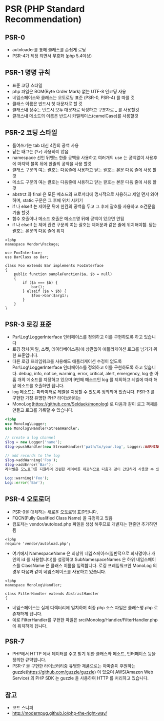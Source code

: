 # PSR (PHP Standard Recommendation)

## PSR-0
- autoloader를 통해 클래스를 손쉽게 로딩 
- PSR-4가 제정 되면서 무효화 (php 5.4이상)

## PSR-1 명명 규칙 
- 표준 코딩 스타일 
- php 파일은 BOM(Byte Order Mark) 없는 UTF-8 인코딩 사용
- 네임스페이스와 클래스는 오토로딩 표준 (PSR-0, PSR-4) 를 따를 것 
- 클래스 이름은 반드시 첫 대문자로 할 것
- 클래스내 상수는 반드시 모두 대문자로 작성하고 구분자로 _ 를 사용할것 
- 클래스내 메소드의 이름은 반드시 카멜케이스(camelCase)를 사용할것

## PSR-2 코딩 스타일 
- 들여쓰기는 tab 대신 4칸의 공백 사용
- 닫는 태그는 (?>) 사용하지 않음
- namespace 선언 뒤엔느 한줄 공백을 사용하고 여러개의 use 는 공백없이 사용후에 마지막 블록 뒤에 한줄의 공백을 사용 할것 
- 클래스 구문의 여는 괄호는 다음줄에 사용하고 닫는 괄호는 본문 다음 줄에 사용 할것
- 메소드 구문의 여는 괄호는 다음줄에 사용하고 닫는 괄호는 본문 다음 줄에 사용 할 것 
- abstrct 와 final 은 모든 메소드와 프로퍼티에 명시적으로 사용하고 제일 먼저 와야 하며, static 구문은 그 후에 위치 시키기 
- if 나 elseif 는 제어문 뒤에 한칸의 공백을 두고 그 후에 괄호를 사용하고 조건문을 기술 할것.
- 함수 호출이나 메소드 호출은 메소드명 뒤에 공백이 있으면 안됨
- if 나 elseif 는 제어 관련 구문의 여는 괄호는 제어문과 같은 줄에 위치해야함. 닫는 괄호는 본문의 다음 줄에 위치 
```
<?php
namespace Vendor\Package;
  
use FooInterface;
use BarClass as Bar;
  
class Foo extends Bar implements FooInterface
{
    public function sampleFunction($a, $b = null)
    {
        if ($a === $b) {
            bar();
        } elseif ($a > $b) {
            $foo->bar($arg1);
        }
    }
}
```

## PSR-3 로깅 표준
- Psr\Log\LoggerInterface 인터페이스를 정의하고 이를 구현하도록 하고 있습니다
- 로깅 장치(파일, 소켓, 데이타베이스등)에 상관없이 애플리케이션 로그를 남기기 위한 표준입니다. 
- 다른 로깅 프레임워크를 사용해도 애플리케이션 수정이 없도록 Psr\Log\LoggerInterface 인터페이스를 정의하고 이를 구현하도록 하고 있습니다. debug, info, notice, warning, error, critical, alert, emergency, log 총 아홉 개의 메소드를 지정하고 있으며 9번째 메소드인 log 를 제외하고 레벨에 따라 해당 메소드를 호출하면 됩니다.
- log 메소드는 파라미터로 레벨을 지정할 수 있도록 정의되어 있습니다. PSR-3 를 구현한 가장 유명한 PHP 라이브러리는 
- MonoLog(https://github.com/Seldaek/monolog) 로 다음과 같이 로그 객체를 만들고 로그를 기록할 수 있습니다.
```php
<?php
use Monolog\Logger;
use Monolog\Handler\StreamHandler;
 
// create a log channel
$log = new Logger('name');
$log->pushHandler(new StreamHandler('path/to/your.log', Logger::WARNING));
 
// add records to the log
$log->addWarning('Foo');
$log->addError('Bar');
라라벨은 모노로그를 지원하며 간편한 레이어를 제공하므로 다음과 같이 간단하게 사용할 수 있습니다.

Log::warning('Foo');
Log::error('Bar');
```

## PSR-4 오토로더 
- PSR-0을 대체하는 새로운 오토로딩 표준입니다.
- FQCN(Fully Qualified Class Name) 을 규정하고 있음
- 컴포저는 vendor/autoload.php 파일을 생성 해주므로 개발자는 한줄만 추가하면 됨 
```
<?php
require 'vendor/autoload.php';
```
- 여기에서 NamespaceName 은 최상위 네임스페이스(일반적으로 회사명이나 개인의 id 를 사용합니다)를 설정하고 SubNamespaceNames 은 하위 네임스페이스를 ClassName 은 클래스 이름을 입력합니다.
로깅 프레임워크인 MonoLog 의 경우 다음과 같이 네임스페이스를 사용하고 있습니다. 
```
<?php
namespace Monolog\Handler;
  
class FilterHandler extends AbstractHandler
{
```    
- 네임스페이스는 실제 디렉터리에 일치하며 최종 php 소스 파일은 클래스명.php 로 존재하게 됩니다.
- 예로 FilterHandler를 구현한 파일은 src/Monolog/Handler/FilterHandler.php 에 위치하게 됩니다.

## PSR-7
- PHP에서 HTTP 에서 데이터를 주고 받기 위한 클래스와 메소드, 인터페이스 등을 정의한 규약입니다.
- PSR-7 을 구현한 라이브러리중 유명한 제품으로는 아마존이 후원하는 guzzle(https://github.com/guzzle/guzzle) 이 있으며 AWS(Amazon Web Service) 의 PHP SDK 는 guzzle 을 사용하여 HTTP 를 처리하고 있습니다.

## 참고  
- 코드 스니퍼  
- http://modernpug.github.io/php-the-right-way/
